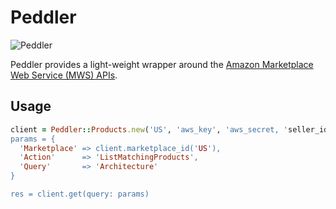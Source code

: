 # Peddler

![Peddler][1]

Peddler provides a light-weight wrapper around the [Amazon Marketplace Web
Service (MWS) APIs][2].

## Usage

```ruby
client = Peddler::Products.new('US', 'aws_key', 'aws_secret, 'seller_id')
params = {
  'Marketplace' => client.marketplace_id('US'),
  'Action'      => 'ListMatchingProducts',
  'Query'       => 'Architecture'
}

res = client.get(query: params)
```

[1]: http://f.cl.ly/items/0W3V0A1Z110Q0x461b3H/mussels.jpeg
[2]: https://developer.amazonservices.com/gp/mws/docs.html
